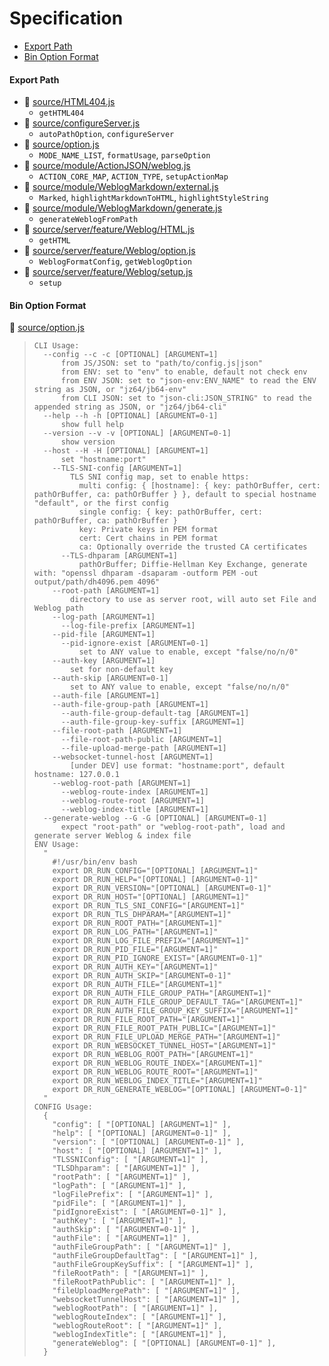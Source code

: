 # Specification

* [Export Path](#export-path)
* [Bin Option Format](#bin-option-format)

#### Export Path
+ 📄 [source/HTML404.js](source/HTML404.js)
  - `getHTML404`
+ 📄 [source/configureServer.js](source/configureServer.js)
  - `autoPathOption`, `configureServer`
+ 📄 [source/option.js](source/option.js)
  - `MODE_NAME_LIST`, `formatUsage`, `parseOption`
+ 📄 [source/module/ActionJSON/weblog.js](source/module/ActionJSON/weblog.js)
  - `ACTION_CORE_MAP`, `ACTION_TYPE`, `setupActionMap`
+ 📄 [source/module/WeblogMarkdown/external.js](source/module/WeblogMarkdown/external.js)
  - `Marked`, `highlightMarkdownToHTML`, `highlightStyleString`
+ 📄 [source/module/WeblogMarkdown/generate.js](source/module/WeblogMarkdown/generate.js)
  - `generateWeblogFromPath`
+ 📄 [source/server/feature/Weblog/HTML.js](source/server/feature/Weblog/HTML.js)
  - `getHTML`
+ 📄 [source/server/feature/Weblog/option.js](source/server/feature/Weblog/option.js)
  - `WeblogFormatConfig`, `getWeblogOption`
+ 📄 [source/server/feature/Weblog/setup.js](source/server/feature/Weblog/setup.js)
  - `setup`

#### Bin Option Format
📄 [source/option.js](source/option.js)
> ```
> CLI Usage:
>   --config --c -c [OPTIONAL] [ARGUMENT=1]
>       from JS/JSON: set to "path/to/config.js|json"
>       from ENV: set to "env" to enable, default not check env
>       from ENV JSON: set to "json-env:ENV_NAME" to read the ENV string as JSON, or "jz64/jb64-env"
>       from CLI JSON: set to "json-cli:JSON_STRING" to read the appended string as JSON, or "jz64/jb64-cli"
>   --help --h -h [OPTIONAL] [ARGUMENT=0-1]
>       show full help
>   --version --v -v [OPTIONAL] [ARGUMENT=0-1]
>       show version
>   --host --H -H [OPTIONAL] [ARGUMENT=1]
>       set "hostname:port"
>     --TLS-SNI-config [ARGUMENT=1]
>         TLS SNI config map, set to enable https:
>           multi config: { [hostname]: { key: pathOrBuffer, cert: pathOrBuffer, ca: pathOrBuffer } }, default to special hostname "default", or the first config
>           single config: { key: pathOrBuffer, cert: pathOrBuffer, ca: pathOrBuffer }
>           key: Private keys in PEM format
>           cert: Cert chains in PEM format
>           ca: Optionally override the trusted CA certificates
>       --TLS-dhparam [ARGUMENT=1]
>           pathOrBuffer; Diffie-Hellman Key Exchange, generate with: "openssl dhparam -dsaparam -outform PEM -out output/path/dh4096.pem 4096"
>     --root-path [ARGUMENT=1]
>         directory to use as server root, will auto set File and Weblog path
>     --log-path [ARGUMENT=1]
>       --log-file-prefix [ARGUMENT=1]
>     --pid-file [ARGUMENT=1]
>       --pid-ignore-exist [ARGUMENT=0-1]
>           set to ANY value to enable, except "false/no/n/0"
>     --auth-key [ARGUMENT=1]
>         set for non-default key
>     --auth-skip [ARGUMENT=0-1]
>         set to ANY value to enable, except "false/no/n/0"
>     --auth-file [ARGUMENT=1]
>     --auth-file-group-path [ARGUMENT=1]
>       --auth-file-group-default-tag [ARGUMENT=1]
>       --auth-file-group-key-suffix [ARGUMENT=1]
>     --file-root-path [ARGUMENT=1]
>       --file-root-path-public [ARGUMENT=1]
>       --file-upload-merge-path [ARGUMENT=1]
>     --websocket-tunnel-host [ARGUMENT=1]
>         [under DEV] use format: "hostname:port", default hostname: 127.0.0.1
>     --weblog-root-path [ARGUMENT=1]
>       --weblog-route-index [ARGUMENT=1]
>       --weblog-route-root [ARGUMENT=1]
>       --weblog-index-title [ARGUMENT=1]
>   --generate-weblog --G -G [OPTIONAL] [ARGUMENT=0-1]
>       expect "root-path" or "weblog-root-path", load and generate server Weblog & index file
> ENV Usage:
>   "
>     #!/usr/bin/env bash
>     export DR_RUN_CONFIG="[OPTIONAL] [ARGUMENT=1]"
>     export DR_RUN_HELP="[OPTIONAL] [ARGUMENT=0-1]"
>     export DR_RUN_VERSION="[OPTIONAL] [ARGUMENT=0-1]"
>     export DR_RUN_HOST="[OPTIONAL] [ARGUMENT=1]"
>     export DR_RUN_TLS_SNI_CONFIG="[ARGUMENT=1]"
>     export DR_RUN_TLS_DHPARAM="[ARGUMENT=1]"
>     export DR_RUN_ROOT_PATH="[ARGUMENT=1]"
>     export DR_RUN_LOG_PATH="[ARGUMENT=1]"
>     export DR_RUN_LOG_FILE_PREFIX="[ARGUMENT=1]"
>     export DR_RUN_PID_FILE="[ARGUMENT=1]"
>     export DR_RUN_PID_IGNORE_EXIST="[ARGUMENT=0-1]"
>     export DR_RUN_AUTH_KEY="[ARGUMENT=1]"
>     export DR_RUN_AUTH_SKIP="[ARGUMENT=0-1]"
>     export DR_RUN_AUTH_FILE="[ARGUMENT=1]"
>     export DR_RUN_AUTH_FILE_GROUP_PATH="[ARGUMENT=1]"
>     export DR_RUN_AUTH_FILE_GROUP_DEFAULT_TAG="[ARGUMENT=1]"
>     export DR_RUN_AUTH_FILE_GROUP_KEY_SUFFIX="[ARGUMENT=1]"
>     export DR_RUN_FILE_ROOT_PATH="[ARGUMENT=1]"
>     export DR_RUN_FILE_ROOT_PATH_PUBLIC="[ARGUMENT=1]"
>     export DR_RUN_FILE_UPLOAD_MERGE_PATH="[ARGUMENT=1]"
>     export DR_RUN_WEBSOCKET_TUNNEL_HOST="[ARGUMENT=1]"
>     export DR_RUN_WEBLOG_ROOT_PATH="[ARGUMENT=1]"
>     export DR_RUN_WEBLOG_ROUTE_INDEX="[ARGUMENT=1]"
>     export DR_RUN_WEBLOG_ROUTE_ROOT="[ARGUMENT=1]"
>     export DR_RUN_WEBLOG_INDEX_TITLE="[ARGUMENT=1]"
>     export DR_RUN_GENERATE_WEBLOG="[OPTIONAL] [ARGUMENT=0-1]"
>   "
> CONFIG Usage:
>   {
>     "config": [ "[OPTIONAL] [ARGUMENT=1]" ],
>     "help": [ "[OPTIONAL] [ARGUMENT=0-1]" ],
>     "version": [ "[OPTIONAL] [ARGUMENT=0-1]" ],
>     "host": [ "[OPTIONAL] [ARGUMENT=1]" ],
>     "TLSSNIConfig": [ "[ARGUMENT=1]" ],
>     "TLSDhparam": [ "[ARGUMENT=1]" ],
>     "rootPath": [ "[ARGUMENT=1]" ],
>     "logPath": [ "[ARGUMENT=1]" ],
>     "logFilePrefix": [ "[ARGUMENT=1]" ],
>     "pidFile": [ "[ARGUMENT=1]" ],
>     "pidIgnoreExist": [ "[ARGUMENT=0-1]" ],
>     "authKey": [ "[ARGUMENT=1]" ],
>     "authSkip": [ "[ARGUMENT=0-1]" ],
>     "authFile": [ "[ARGUMENT=1]" ],
>     "authFileGroupPath": [ "[ARGUMENT=1]" ],
>     "authFileGroupDefaultTag": [ "[ARGUMENT=1]" ],
>     "authFileGroupKeySuffix": [ "[ARGUMENT=1]" ],
>     "fileRootPath": [ "[ARGUMENT=1]" ],
>     "fileRootPathPublic": [ "[ARGUMENT=1]" ],
>     "fileUploadMergePath": [ "[ARGUMENT=1]" ],
>     "websocketTunnelHost": [ "[ARGUMENT=1]" ],
>     "weblogRootPath": [ "[ARGUMENT=1]" ],
>     "weblogRouteIndex": [ "[ARGUMENT=1]" ],
>     "weblogRouteRoot": [ "[ARGUMENT=1]" ],
>     "weblogIndexTitle": [ "[ARGUMENT=1]" ],
>     "generateWeblog": [ "[OPTIONAL] [ARGUMENT=0-1]" ],
>   }
> ```

